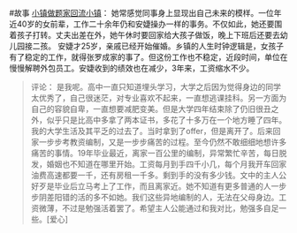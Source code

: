 #故事
[小镇做题家回流小镇](https://mp.weixin.qq.com/s/wMM5RCi8mSrYqhUIcyNOJg)：
她常感觉同事身上显现出自己未来的模样。一位年近40岁的女前辈，工作二十余年仍和安婕操办一样的事务。不仅如此，她还要围着孩子打转。丈夫出差在外，她午休时要回家给大孩子做饭，晚上下班后还要去幼儿园接二孩。
安婕才25岁，亲戚已经开始催婚。乡镇的人生时钟逻辑是，女孩子有了稳定的工作，就得张罗成家的事了。但这份工作也不稳定，近段时间，单位在慢慢解聘外包员工。安婕收到的绩效也在减少，3年来，工资缩水不少。

>评论：
是我呢。高中一直只知道埋头学习，大学之后因为觉得身边的同学太优秀了，自己很迷茫，对专业喜欢不起来，一直想逃课挂科。另一方面为自己的容貌自卑，一直想要减肥变美。但是大学四年结束除了仍旧很丑之外，似乎只是比高中多拿了两本证书，多花了十多万在一个地方睡了四年。我的大学生活及其平乏的过去了。当时拿到了offer，但是离开了。后来回家一步步考教资编制，又是一步步痛苦的过程。至今仍然不敢细细地想许多痛苦的事情。19年毕业最近，离家一百公里的编制，异常繁忙辛苦，每日脱发，婚姻也不知道在哪里开始。工资每月到手四千小几，每个月我开车回家油费高速都要一千，还有房租一千多。剩到手的没有多少钱。文中的主人公好歹是毕业后立马考上了工作，而且离家近。她不知道有更多普通的人一步步阴差阳错的活的多不如她。我们这些异地编制的人，无法在父母身边。工资微薄，不过是勉强活着罢了。希望主人公能通过和我对比，勉强多自足一些。[爱心]